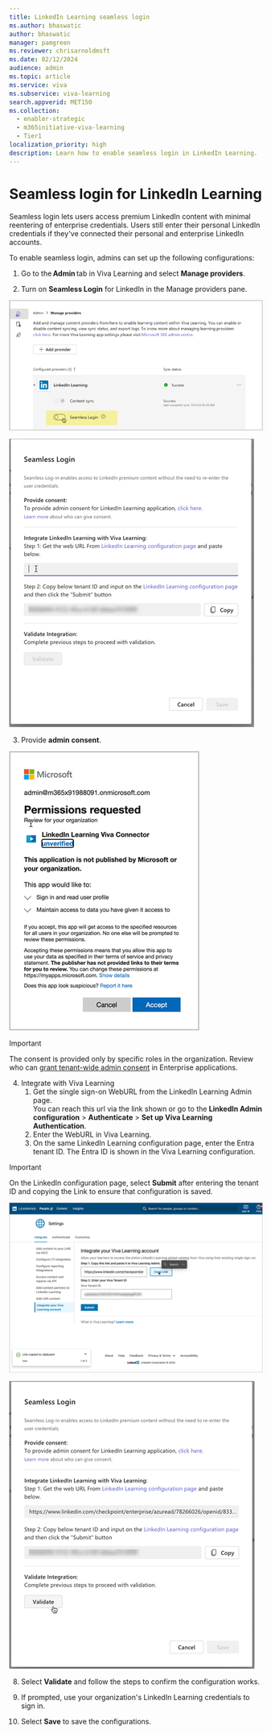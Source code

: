 ```yaml
---
title: LinkedIn Learning seamless login
ms.author: bhaswatic
author: bhaswatic
manager: pamgreen
ms.reviewer: chrisarnoldmsft
ms.date: 02/12/2024
audience: admin
ms.topic: article
ms.service: viva
ms.subservice: viva-learning
search.appverid: MET150
ms.collection:
  - enabler-strategic
  - m365initiative-viva-learning
  - Tier1
localization_priority: high
description: Learn how to enable seamless login in LinkedIn Learning.
---
```



# Seamless login for LinkedIn Learning


Seamless login lets users access premium LinkedIn content with minimal reentering of enterprise credentials. 
Users still enter their personal LinkedIn credentials if they've connected their personal and enterprise LinkedIn accounts. 

To enable seamless login, admins can set up the following configurations:

1. Go to the **Admin** tab in Viva Learning and select **Manage providers**.

2. Turn on **Seamless Login** for LinkedIn in the Manage providers pane.

![The manage providers pane with the seamless login enabled for LinkedIn Learning](../media/learning/linkedin-learning-seamless-1-enable-toggle.png)

![Seamless login menu with an outline of the following steps.](../media/learning/linkedin-learning-seamless-2.png)

3. Provide **admin consent**.

![Permission requested window that wants to sign into the LinkedIn Learning Viva Connector](../media/learning/linkedin-learning-seamless-3-permission-requested.png)

  > [!IMPORTANT]
  > The consent is provided only by specific roles in the organization. Review who can [grant tenant-wide admin consent](/entra/identity/enterprise-apps/grant-admin-consent?pivots=portal#prerequisites) in Enterprise applications.

4. Integrate with Viva Learning 
    1. Get the single sign-on WebURL from the LinkedIn Learning Admin page.  
    You can reach this url via the link shown or go to the **LinkedIn Admin configuration** > **Authenticate** > **Set up Viva Learning Authentication**.
    2. Enter the WebURL in Viva Learning.
    3. On the same LinkedIn Learning configuration page, enter the Entra tenant ID. The Entra ID is shown in the Viva Learning configuration. 

> [!IMPORTANT]
> On the LinkedIn configuration page, select **Submit** after entering the tenant ID and copying the Link to ensure that configuration is saved.

![LinkedIn configuration page where you copy the link to Viva Learning enter your Viva Tenant](../media/learning/linkedin-learning-seamless-4-linkedin-config.png)


![The seamless login screen with the linked copied from LinkedIn](../media/learning/linkedin-learning-seamless-5-validate.png)

8. Select **Validate** and follow the steps to confirm the configuration works.

9. If prompted, use your organization's LinkedIn Learning credentials to sign in.

10. Select **Save** to save the configurations.


